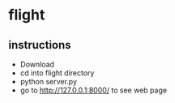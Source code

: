 # flight

## instructions
+ Download
+ cd into flight directory
+ python server.py
+ go to http://127.0.0.1:8000/ to see web page
